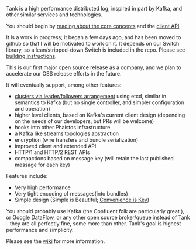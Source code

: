 Tank is a high performance distributed log, inspired in part by Kafka, and other similar services and technologies.

You should begin by [reading about the core concepts](https://github.com/phaistos-networks/TANK/wiki/Core-Concepts) and the [client API](https://github.com/phaistos-networks/TANK/wiki/Client-API).

It is a work in progress; it began a few days ago, and has been moved to github so that I will be motivated to work on it.
It depends on our Switch library, so a lean/stripped-down Switch is included in the repo. 
Please see [building instructions](https://github.com/phaistos-networks/TANK/wiki/Building-Tank). 

This is our first major open source release as a company, and we plan to accelerate our OSS release efforts in the future.

It will eventually support, among other features:
- [clusters via leader/followers arrangement](https://github.com/phaistos-networks/TANK/wiki/Operation-Modes) using etcd, similar in semantics to Kafka (but no single controller, and simpler configuration and operation)
- higher level clients, based on Kafka's current client design (depending on the needs of our developers, but PRs will be welcome)
- hooks into other Phaistos infrastructure
- a Kafka like streams topologies abstraction
- encryption (wire transfers and bundle serialization)
- improved client and extended API
- HTTP/1 and HTTP/2 REST APIs
- compactions based on message key (will retain the last published message for each key)

Features include:
- Very high performance
- Very tight encoding of messages(into bundles)
- Simple design (Simple is Beautiful; [Convenience is Key](https://medium.com/@markpapadakis/convenience-is-key-2aad97d531cd#.47eyjv6xt))
 
You should probably use Kafka (the Confluent folk are particularly great ), or Google DataFlow, or any other open source broker/queue instead of Tank - they are all perfectly fine, some more than other. 
Tank's goal is highest performance and simplicity. 

Please see the [wiki](https://github.com/phaistos-networks/TANK/wiki) for more information.

